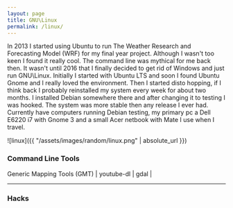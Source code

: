 ```yaml
---
layout: page
title: GNU\Linux
permalink: /linux/
---
```


In 2013 I started using Ubuntu to run The Weather Research and
Forecasting Model (WRF) for my final year project. Although I wasn't too
keen I found it really cool. The command line was mythical for me back
then. It wasn't until 2016 that I finally decided to get rid of Windows
and just run GNU\Linux. Initially I started with Ubuntu LTS and soon I found
Ubuntu Gnome and I really loved the environment. Then I started disto
hopping, if I think back I probably reinstalled my system every week
for about two months. I installed Debian somewhere there and after changing
it to testing I was hooked. The system was more stable then any release
I ever had. Currently have computers running Debian testing, my primary pc a
Dell E6220 i7 with Gnome 3 and a small Acer netbook with Mate I use when I travel.  

![linux]({{ "/assets/images/random/linux.png" | absolute_url }})

### Command Line Tools
Generic Mapping Tools (GMT) | youtube-dl | gdal | 

______
### Hacks

